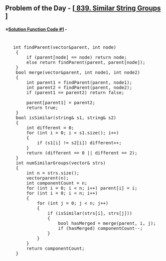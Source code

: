 ## Problem of the Day - [<a href="https://leetcode.com/problems/similar-string-groups/"> 839. Similar String Groups </a>]


#### ⭐<ins>Solution Function Code #1</ins> -
<pre>

   int findParent(vector<int>&parent, int node)
    {
        if (parent[node] == node) return node;
        else return findParent(parent, parent[node]);
    }
    bool merge(vector<int>&parent, int node1, int node2)
    {
        int parent1 = findParent(parent, node1);
        int parent2 = findParent(parent, node2);
        if (parent1 == parent2) return false;
        
        parent[parent1] = parent2; 
        return true;
    }
    bool isSimilar(string& s1, string& s2)
    {
        int different = 0;
        for (int i = 0; i < s1.size(); i++)
        {
            if (s1[i] != s2[i]) different++;
        }
        return (different == 0 || different == 2);
    }
    int numSimilarGroups(vector<string>& strs) 
    {
        int n = strs.size();
        vector<int>parent(n);
        int componentCount = n;
        for (int i = 0; i < n; i++) parent[i] = i;
        for (int i = 0; i < n; i++)
        {
            for (int j = 0; j < n; j++)
            {
                if (isSimilar(strs[i], strs[j]))
                {
                    bool hasMerged = merge(parent, i, j);
                    if (hasMerged) componentCount--;
                }
            }
        }
        return componentCount;
    }
</pre>
